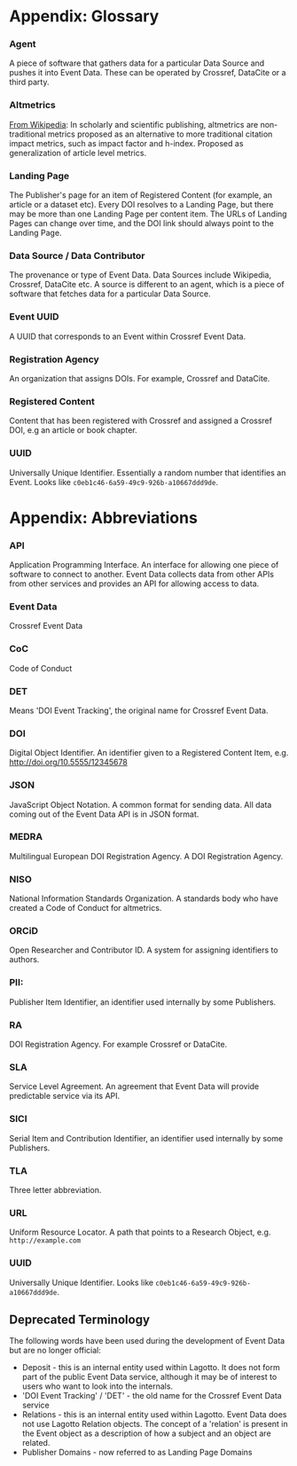 # Appendix: Glossary

### Agent

 A piece of software that gathers data for a particular Data Source and pushes it into Event Data. These can be operated by Crossref, DataCite or a third party.

### Altmetrics

 [From Wikipedia](https://en.wikipedia.org/wiki/Altmetrics): In scholarly and scientific publishing, altmetrics are non-traditional metrics proposed as an alternative to more traditional citation impact metrics, such as impact factor and h-index. Proposed as generalization of article level metrics.

### Landing Page

 The Publisher's page for an item of Registered Content (for example, an article or a dataset etc). Every DOI resolves to a Landing Page, but there may be more than one Landing Page per content item. The URLs of Landing Pages can change over time, and the DOI link should always point to the Landing Page.

### Data Source / Data Contributor

 The provenance or type of Event Data. Data Sources include Wikipedia, Crossref, DataCite etc. A source is different to an agent, which is a piece of software that fetches data for a particular Data Source.

### Event UUID

 A UUID that corresponds to an Event within Crossref Event Data. 

### Registration Agency

 An organization that assigns DOIs. For example, Crossref and DataCite.

### Registered Content

 Content that has been registered with Crossref and assigned a Crossref DOI, e.g an article or book chapter.

### UUID

 Universally Unique Identifier. Essentially a random number that identifies an Event. Looks like `c0eb1c46-6a59-49c9-926b-a10667ddd9de`.

# Appendix: Abbreviations

### API

 Application Programming Interface. An interface for allowing one piece of software to connect to another. Event Data collects data from other APIs from other services and provides an API for allowing access to data.

### Event Data

 Crossref Event Data

### CoC

 Code of Conduct

### DET

 Means 'DOI Event Tracking', the original name for Crossref Event Data.

### DOI

 Digital Object Identifier. An identifier given to a Registered Content Item, e.g. http://doi.org/10.5555/12345678

### JSON 

 JavaScript Object Notation. A common format for sending data. All data coming out of the Event Data API is in JSON format.

### MEDRA

 Multilingual European DOI Registration Agency. A DOI Registration Agency.

### NISO

 National Information Standards Organization. A standards body who have created a Code of Conduct for altmetrics.

### ORCiD

 Open Researcher and Contributor ID. A system for assigning identifiers to authors.

### PII: 

Publisher Item Identifier, an identifier used internally by some Publishers.

### RA

 DOI Registration Agency. For example Crossref or DataCite.

### SLA

 Service Level Agreement. An agreement that Event Data will provide predictable service via its API.

### SICI

 Serial Item and Contribution Identifier, an identifier used internally by some Publishers.

### TLA

 Three letter abbreviation. 

### URL

 Uniform Resource Locator. A path that points to a Research Object, e.g. `http://example.com`

### UUID

 Universally Unique Identifier. Looks like `c0eb1c46-6a59-49c9-926b-a10667ddd9de`.

## Deprecated Terminology

The following words have been used during the development of Event Data but are no longer official:

 - Deposit - this is an internal entity used within Lagotto. It does not form part of the public Event Data service, although it may be of interest to users who want to look into the internals.
 - 'DOI Event Tracking' / 'DET' - the old name for the Crossref Event Data service
 - Relations - this is an internal entity used within Lagotto. Event Data does not use Lagotto Relation objects. The concept of a 'relation' is present in the Event object as a description of how a subject and an object are related.
 - Publisher Domains - now referred to as Landing Page Domains
